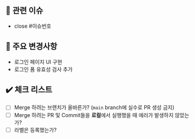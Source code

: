 <!-- PR 제목은 "[태그/#이슈번호] 작업 내용 요약" 으로 작성해주세요 -->
<!-- ex) [Feat/#1] 로그인 페이지 UI 구현 -->

## 🚀 관련 이슈
<!-- 이슈 번호를 작성하여 종료시켜주세요 -->
- close #이슈번호

## 🔑 주요 변경사항
<!-- 내가 작업한 내용에 대해 작성해주세요! -->
- 로그인 페이지 UI 구현
- 로그인 폼 유효성 검사 추가

## ✔️ 체크 리스트
- [ ] Merge 하려는 브랜치가 올바른가? (`main` branch에 실수로 PR 생성 금지)
- [ ] Merge 하려는 PR 및 Commit들을 **로컬**에서 실행했을 때 에러가 발생하지 않았는가?
- [ ] 라벨은 등록했는가?